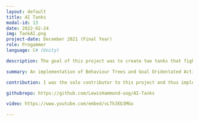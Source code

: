 ```yaml
---
layout: default
title: AI Tanks
modal-id: 13
date: 2022-02-24
img: TankAI.png
project-date: December 2021 (Final Year)
role: Progammer
language: C# (Unity)

description: The goal of this project was to create two tanks that fight eachother, with each tank having it's own AI technique. This project features both Behaviour Trees (Blue Team) and GOAP (Red Team). Throught the project I implemented a number of behaviours for both techiques, including Flee, Flank, Attack and Heal. Additionally both teams feature mutliple tanks which use blackboards to commuicate infomation to eachother, tanks will then respond to this infomation, for example if their teammate has seen an enemy. <br>I also developed a behaviour tree editor for the project so that I could edit the behaviours quickly and efficiently and understand the behaviours that were taking place as the game played, to aid debugging.<br>This project received a mark of 100/100 (Faultless)

summary: An implementation of Behaviour Trees and Goal Oridentated Action planning to make 2 Teams of Tanks fight eachother

contribution: I was the solo contributor to this project and thus implememented all of the AI code as well as creating an Editor for the Behaviour Tree behaviours within the Unity Editor<br>Features Implemented:<ul><li>Behaviour Tree Editor</li><li>Tank Navigation/Movement</li><li>Tank Shooting</li><li>Tank Senses (Vision and Hearing)</li><li>Attack Behaviour</li><li>Flee Behaviour</li><li>Flank Behaviour</li><li>Heal Behaviour</li><li>Sharing Infomation with Teammates</li><li>Utilising Team Infomation</li><li>Evaluating the best enemy to attack</li></ul>

githubrepo: https://github.com/LewisHammond-uog/AI-Tanks

video: https://www.youtube.com/embed/vLTk3Eb3MGo

---
```

